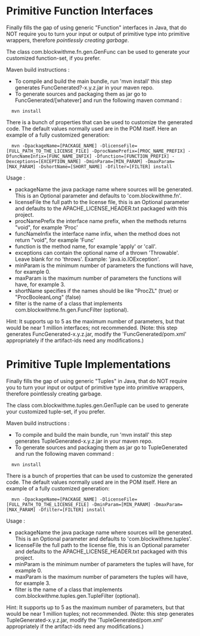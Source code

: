 Primitive Function Interfaces
=============================

Finally fills the gap of using generic "Function" interfaces in Java, that do NOT require you to turn your input or output of primitive type into primitive wrappers, therefore *pointlessly creating garbage*.

The class com.blockwithme.fn.gen.GenFunc can be used to generate your customized function-set, if you prefer. 

Maven build instructions :

* To compile and build the main bundle, run 'mvn install' this step generates FuncGenerated?-x.y.z.jar in your maven repo.
* To generate sources and packaging them as jar go to FuncGenerated/[whatever] and run the following maven command :

```
  mvn install
```  

There is a bunch of properties that can be used to customize the generated code. The default values normally used are in the POM itself. Here an example of a fully customized generation:

```
  mvn -DpackageName=[PACKAGE_NAME] -DlicenseFile=[FULL_PATH_TO_THE_LICENSE_FILE] -DprocNamePrefix=[PROC_NAME_PREFIX] -DfuncNameInfix=[FUNC_NAME_INFIX] -Dfunction=[FUNCTION_PREFIX] -Dexceptions=[EXCEPTION_NAME] -DminParam=[MIN_PARAM] -DmaxParam=[MAX_PARAM] -DshortName=[SHORT_NAME] -Dfilter=[FILTER] install
```  

Usage :
  * packageName the java package name where sources will be generated. This is an Optional parameter and defaults to 'com.blockwithme.fn'.
  * licenseFile the full path to the license file, this is an Optional parameter and defaults to the APACHE_LICENSE_HEADER.txt packaged with this project.
  * procNamePrefix the interface name prefix, when the methods returns "void", for example 'Proc'
  * funcNameInfix the interface name infix, when the method does not return "void", for example 'Func'
  * function is the method name, for example 'apply' or 'call'.
  * exceptions can contain the optional name of a thrown 'Throwable'. Leave blank for no 'throws'. Example: 'java.io.IOException'.
  * minParam is the minimum number of parameters the functions will have, for example 0.
  * maxParam is the maximum number of parameters the functions will have, for example 3.
  * shortName specifies if the names should be like "ProcZL" (true) or "ProcBooleanLong" (false)
  * filter is the name of a class that implements com.blockwithme.fn.gen.FuncFilter (optional).
  
  Hint: It supports up to 5 as the maximum number of parameters, but that would be near 1 million interfaces; not recommended.
  (Note: this step generates FuncGenerated-x.y.z.jar, modify the 'FuncGenerated/pom.xml' appropriately if the artifact-ids need any modifications.)


Primitive Tuple Implementations
===============================

Finally fills the gap of using generic "Tuples" in Java, that do NOT require you to turn your input or output of primitive type into primitive wrappers, therefore pointlessly creating garbage.

The class com.blockwithme.tuples.gen.GenTuple can be used to generate your customized tuple-set, if you prefer. 

Maven build instructions :

* To compile and build the main bundle, run 'mvn install' this step generates TupleGenerated-x.y.z.jar in your maven repo.
* To generate sources and packaging them as jar go to TupleGenerated and run the following maven command :

```
  mvn install
```  

There is a bunch of properties that can be used to customize the generated code. The default values normally used are in the POM itself. Here an example of a fully customized generation:

```
  mvn -DpackageName=[PACKAGE_NAME] -DlicenseFile=[FULL_PATH_TO_THE_LICENSE_FILE] -DminParam=[MIN_PARAM] -DmaxParam=[MAX_PARAM] -Dfilter=[FILTER] install
```  

Usage :
  * packageName the java package name where sources will be generated. This is an Optional parameter and defaults to 'com.blockwithme.tuples'.
  * licenseFile the full path to the license file, this is an Optional parameter and defaults to the APACHE_LICENSE_HEADER.txt packaged with this project.
  * minParam is the minimum number of parameters the tuples will have, for example 0.
  * maxParam is the maximum number of parameters the tuples will have, for example 3.
  * filter is the name of a class that implements com.blockwithme.tuples.gen.TupleFilter (optional).
  
  Hint: It supports up to 5 as the maximum number of parameters, but that would be near 1 million tuples; not recommended.
  (Note: this step generates TupleGenerated-x.y.z.jar, modify the 'TupleGenerated/pom.xml' appropriately if the artifact-ids need any modifications.)
